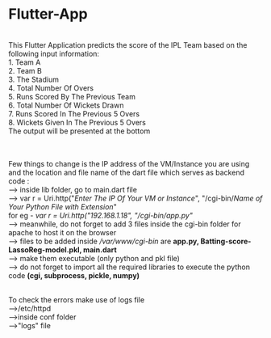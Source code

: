 # Flutter-App

<br>
This Flutter Application predicts the score of the IPL Team based on the following input information:<br>
1. Team A <br>
2. Team B <br>
3. The Stadium <br>
4. Total Number Of Overs <br>
5. Runs Scored By The Previous Team <br>
6. Total Number Of Wickets Drawn <br> 
7. Runs Scored In The Previous 5 Overs <br>
8. Wickets Given In The Previous 5 Overs <br>
 The output will be presented at the bottom
 <br><br>
 <br>
 
 Few things to change is the IP address of the VM/Instance you are using and the location and file name of the dart file which serves as backend code : <br>
 --> inside lib folder, go to main.dart file <br>
 --> var r = Uri.http("*Enter The IP Of Your VM or Instance*", "/cgi-bin/*Name of Your Python File with Extension*" <br>for eg - 
 *var r = Uri.http("192.168.1.18", "/cgi-bin/app.py"* <br>
 --> meanwhile, do not forget to add 3 files inside the cgi-bin folder for apache to host it on the browser <br>
 --> files to be added inside */var/www/cgi-bin* are **app.py, Batting-score-LassoReg-model.pkl, main.dart**  <br>
 --> make them executable (only python and pkl file)  <br>
 --> do not forget to import all the required libraries to execute the python code **(cgi, subprocess, pickle, numpy)**
 <br><br>
 
 To check the errors make use of logs file<br>
 -->/etc/httpd <br>
 -->inside conf folder  <br>
 -->"logs" file
